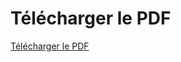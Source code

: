 # Télécharger le PDF
[Télécharger le PDF](https://raw.githubusercontent.com/donovaneHoute/IUT-Initiation_au_dev/main/docs/tp01.pdf)

